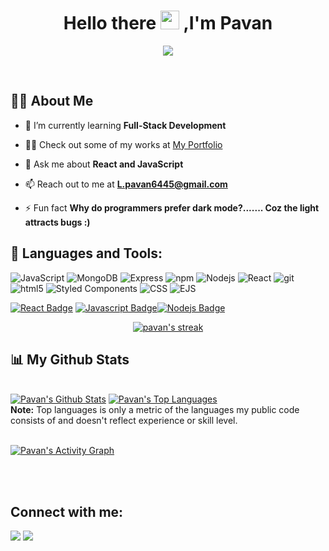 <!---
Lpavan6445/Lpavan6445 is a ✨ special ✨ repository because its `README.md` (this file) appears on your GitHub profile.
You can click the Preview link to take a look at your changes.
--->
<h1 align="center">Hello there <img src="https://raw.githubusercontent.com/MartinHeinz/MartinHeinz/master/wave.gif" width="30px"> ,I'm Pavan</h1>
<p align="center">
  <a target="_blank" href="#"><img src="https://readme-typing-svg.herokuapp.com?color=FFFF&center=true&lines=1500%2B+Hours+of+Coding+Experience;Full+Stack+Web+Developer;Algorithm;MERN;Data+Structure"></a>
</p>
 <br/>


## 🙋‍♂️ About Me

- 🌱 I’m currently learning **Full-Stack Development**
- 👨‍💻 Check out some of my works at [My Portfolio](https://github.com/Lpavan6445)

- 💬 Ask me about **React and JavaScript**

- 📫 Reach out to me at **L.pavan6445@gmail.com**

- ⚡ Fun fact **Why do programmers prefer dark mode?....... Coz the light attracts bugs :)**

## 🚀 Languages and Tools:

<p align="left"> 
   <p>
  <img alt="JavaScript" src="https://img.shields.io/badge/JavaScript-ffffff?style=for-the-badge&logo=javascript&logoColor=F7DF1E" />
<!--   <img alt="Python" src="https://img.shields.io/badge/Python-3776AB?style=for-the-badge&logo=python&logoColor=white" /> -->
<!--   <img alt="C" src="https://img.shields.io/badge/C%20Language-00599C?style=for-the-badge&logo=c&logoColor=white" /> -->
<!--   <img alt="C++" src="https://img.shields.io/badge/C%2B%2B-00599C?style=for-the-badge&logo=c%2B%2B&logoColor=white" /> -->
<!--   <img alt="ASSEMBLY0x86" src="https://img.shields.io/badge/Assembly%200x86-%23DD0031.svg?&style=for-the-badge&logo=redis&logoColor=white" /> -->
  <img alt="MongoDB" src="https://img.shields.io/badge/MongoDB-white?style=for-the-badge&logo=mongodb&logoColor=4EA94B" />
<img alt="Express" src="https://img.shields.io/badge/express-FFFFFF?style=for-the-badge&logo=express&logoColor=000000" />
<!--   <img alt="SQL" src="https://img.shields.io/badge/SQLite-07405E?style=for-the-badge&logo=sqlite&logoColor=white" /> -->
  <img alt="npm" src="https://img.shields.io/badge/npm-CB3837?style=for-the-badge&logo=npm&logoColor=white" />
  <img alt="Nodejs" src="https://img.shields.io/badge/Node.js-339933?style=for-the-badge&logo=nodedotjs&logoColor=white" />
  <img alt="React" src="https://img.shields.io/badge/React-20232A?style=for-the-badge&logo=react&logoColor=61DAFB" />
<!-- <img alt="Typescript" src="https://img.shields.io/badge/typescript-47a9e3?style=for-the-badge&logo=typescript&logoColor=white" /> -->
<!--   <img alt="redux" src="https://img.shields.io/badge/Redux-593D88?style=for-the-badge&logo=redux&logoColor=white" /> -->
  <img alt="git" src="https://img.shields.io/badge/Git-F05032?style=for-the-badge&logo=git&logoColor=white" />
<!--   <img alt="Heroku" src="https://img.shields.io/badge/Heroku-430098?style=for-the-badge&logo=heroku&logoColor=white" /> -->
  <img alt="html5" src="https://img.shields.io/badge/HTML5-E34F26?style=for-the-badge&logo=html5&logoColor=white" />
  <img alt="Styled Components" src="https://img.shields.io/badge/styled--components-DB7093?style=for-the-badge&logo=styled-components&logoColor=white" />
<!--   <img alt="Boot Strap" src="https://img.shields.io/badge/Bootstrap-563D7C?style=for-the-badge&logo=bootstrap&logoColor=white" /> -->
  <img alt="CSS" src="https://img.shields.io/badge/CSS3-1572B6?style=for-the-badge&logo=css3&logoColor=white" />
  <img alt="EJS" src="https://img.shields.io/badge/EJS-8BC0D0?style=for-the-badge&logo=alpine.js&logoColor=black" />
</p>
</p>

[![React Badge](https://img.shields.io/badge/-React-61DBFB?style=for-the-badge&labelColor=black&logo=react&logoColor=61DBFB)](#)  [![Javascript Badge](https://img.shields.io/badge/-Javascript-F0DB4F?style=for-the-badge&labelColor=black&logo=javascript&logoColor=F0DB4F)](#)[![Nodejs Badge](https://img.shields.io/badge/-Nodejs-3C873A?style=for-the-badge&labelColor=black&logo=node.js&logoColor=3C873A)](#) 
<br/>

 <p align="center">
    <a target="_blank" href="https://github.com/Lpavan6445/github-readme-streak-stats">
        <img title="🔥 Get streak stats for your profile at git.io/streak-stats" alt="pavan's streak" src="https://github-readme-streak-stats.herokuapp.com/?user=Lpavan6445&theme=black-ice&hide_border=true&stroke=0000&background=060A0CD0"/>
    </a>
</p>


## 📊 My Github Stats

  <br/>
    <a target="_blank" href="https://github.com/Lpavan6445/github-readme-stats"><img alt="Pavan's Github Stats" src="https://github-readme-stats.vercel.app/api?username=Lpavan6445&show_icons=tru&count_private=truee&theme=react&hide_border=true&bg_color=0D1117"/></a>
  <a target="_blank" href="https://github.com/Lpavan6445/github-readme-stats"><img alt="Pavan's Top Languages" src="https://github-readme-stats.vercel.app/api/top-langs/?username=Lpavan6445&langs_count=8&count_private=true&layout=compact&theme=react&hide_border=true&bg_color=0D1117" /></a>
  <br/>
  <b>Note:</b> Top languages is only a metric of the languages my public code consists of and doesn't reflect experience or skill level.


<br/>
<br/>

<a target="_blank" href="https://github.com/Lpavan6445/github-readme-activity-graph"><img alt="Pavan's Activity Graph" src="https://activity-graph.herokuapp.com/graph?username=Lpavan6445&bg_color=0D1117&color=5BCDEC&line=5BCDEC&point=FFFFFF&hide_border=true" /></a>

<br/>
<br/>

## Connect with me:
<p align="left">

<a  href = "https://www.linkedin.com/in/pvn1/" target="_blank"><img src="https://img.icons8.com/fluent/48/000000/linkedin.png"/></a>
<a target="_blank" href = "https://www.instagram.com/"><img src="https://img.icons8.com/fluent/48/000000/instagram-new.png"/></a>

</p>



